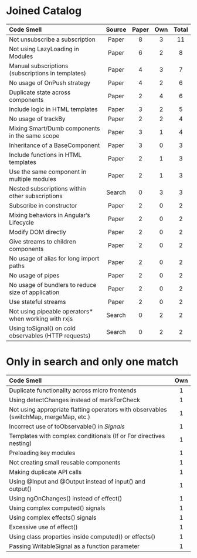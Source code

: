 # Joined Catalog
|Code Smell                                                                               |Source  |Paper | Own |Total|
|:--                                                                                      |:--:    |:--:  |:--: |:--: |
|Not unsubscribe a subscription                                                           |Paper   | 8    | 3   | 11  |
|Not using LazyLoading in Modules                                                         |Paper   | 6    | 2   |  8  |
|Manual subscriptions (subscriptions in templates)                                        |Paper   | 4    | 3   |  7  |
|No usage of OnPush strategy                                                              |Paper   | 4    | 2   |  6  |
|Duplicate state across components                                                        |Paper   | 2    | 4   |  6  |
|Include logic in HTML templates                                                          |Paper   | 3    | 2   |  5  |
|No usage of trackBy                                                                      |Paper   | 2    | 2   |  4  |
|Mixing Smart/Dumb components in the same scope                                           |Paper   | 3    | 1   |  4  |
|Inheritance of a BaseComponent                                                           |Paper   | 3    | 0   |  3  |
|Include functions in HTML templates                                                      |Paper   | 2    | 1   |  3  |
|Use the same component in multiple modules                                               |Paper   | 2    | 1   |  3  |
|Nested subscriptions within other subscriptions                                          |Search  | 0    | 3   |  3  |
|Subscribe in constructor                                                                 |Paper   | 2    | 0   |  2  |
|Mixing behaviors in Angular’s Lifecycle                                                  |Paper   | 2    | 0   |  2  |
|Modify DOM directly                                                                      |Paper   | 2    | 0   |  2  |
|Give streams to children components                                                      |Paper   | 2    | 0   |  2  |
|No usage of alias for long import paths                                                  |Paper   | 2    | 0   |  2  |
|No usage of pipes                                                                        |Paper   | 2    | 0   |  2  |
|No usage of bundlers to reduce size of application                                       |Paper   | 2    | 0   |  2  |
|Use stateful streams                                                                     |Paper   | 2    | 0   |  2  |
|Not using pipeable operators* when working with rxjs                                     |Search  | 0    | 2   |  2  |
|Using toSignal() on cold observables (HTTP requests)                                     |Search  | 0    | 2   |  2  |

# Only in search and only one match
|Code Smell                                                                               | Own |
|:--                                                                                      |:--: |
|Duplicate functionality across micro frontends                                           | 1   |
|Using detectChanges instead of markForCheck                                              | 1   |
|Not using appropriate flatting operators with observables (switchMap, mergeMap, etc.)    | 1   |
|Incorrect use of toObservable() in *Signals*                                             | 1   |
|Templates with complex conditionals (If or For directives nesting)                       | 1   |
|Preloading key modules                                                                   | 1   |
|Not creating small reusable components                                                   | 1   |
|Making duplicate API calls                                                               | 1   |
|Using @Input and @Output instead of input() and output()                                 | 1   |
|Using ngOnChanges() instead of effect()                                                  | 1   |
|Using complex computed() signals                                                         | 1   |
|Using complex effects() signals                                                          | 1   |
|Excessive use of effect()                                                                | 1   |
|Using class properties inside computed() or effects()                                    | 1   |
|Passing WritableSignal as a function parameter                                           | 1   |
